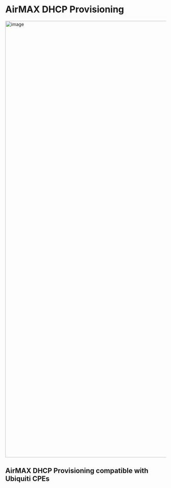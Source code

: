 # AirMAX DHCP Provisioning
<img width="1364" alt="image" src="https://user-images.githubusercontent.com/11557433/213282738-693741a8-1fe9-4b39-8b11-8025553696ee.png">

## AirMAX DHCP Provisioning compatible with Ubiquiti CPEs
